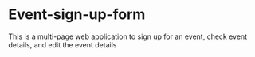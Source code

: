 # Event-sign-up-form
This is a multi-page web application to sign up for an event, check event details, and edit the event details
